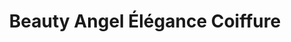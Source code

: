 ---
title: "Beauty Angel Élégance Coiffure"
url: /lausanne/beauty-angel-elegance-coiffure/
shop: Friseur
---
